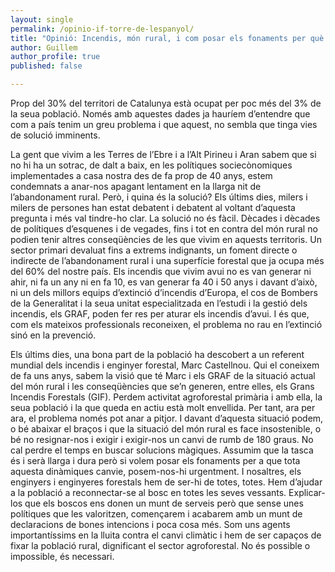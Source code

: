 ```yaml
---
layout: single
permalink: /opinio-if-torre-de-lespanyol/
title: "Opinió: Incendis, món rural, i com posar els fonaments per què tot canvie"
author: Guillem
author_profile: true
published: false

---
```


Prop del 30% del territori de Catalunya està ocupat per poc més del 3% de la seua població. Només amb aquestes dades ja hauríem d’entendre que com a país tenim un greu problema i que aquest, no sembla que tinga vies de solució imminents.

La gent que vivim a les Terres de l’Ebre i a l’Alt Pirineu i Aran sabem que si no hi ha un sotrac, de dalt a baix, en les polítiques sociecònomiques implementades a casa nostra des de fa prop de 40 anys, estem condemnats a anar-nos apagant lentament en la llarga nit de l’abandonament rural. Però, i quina és la solució? Els últims dies, milers i milers de persones han estat debatent i debatent al voltant d’aquesta pregunta i més val tindre-ho clar. La solució no és fàcil. Dècades i dècades de polítiques d’esquenes i de vegades, fins i tot en contra del món rural no podien tenir altres conseqüències de les que vivim en aquests territoris. Un sector primari devaluat fins a extrems indignants, un foment directe o indirecte de l’abandonament rural i una superfície forestal que ja ocupa més del 60% del nostre país. Els incendis que vivim avui no es van generar ni ahir, ni fa un any ni en fa 10, es van generar fa 40 i 50 anys i davant d’això, ni un dels millors equips d’extinció d’incendis d’Europa, el cos de Bombers de la Generalitat i la seua unitat especialitzada en l’estudi i la gestió dels incendis, els GRAF, poden fer res per aturar els incendis d’avui. I és que, com els mateixos professionals reconeixen, el problema no rau en l’extinció sinó en la prevenció. 

Els últims dies, una bona part de la població ha descobert a un referent mundial dels incendis i enginyer forestal, Marc Castellnou. Qui el coneixem de fa uns anys, sabem la visió que té Marc i els GRAF de la situació actual del món rural i les conseqüències que se’n generen, entre elles, els Grans Incendis Forestals (GIF). Perdem activitat agroforestal primària i amb ella, la seua població i la que queda en actiu està molt envellida. Per tant, ara per ara, el problema només pot anar a pitjor. I davant d’aquesta situació podem, o bé abaixar el braços i que la situació del món rural es face insostenible, o bé no resignar-nos i exigir i exigir-nos un canvi de rumb de 180 graus. No cal perdre el temps en buscar solucions màgiques. Assumim que la tasca és i serà llarga i dura però si volem posar els fonaments per a que tota aquesta dinàmiques canvie, posem-nos-hi urgentment. I nosaltres, els enginyers i enginyeres forestals hem de ser-hi de totes, totes. Hem d’ajudar a la població a reconnectar-se al bosc en totes les seves vessants. Explicar-los que els boscos ens donen un munt de serveis però que sense unes polítiques que les valoritzen, començarem i acabarem amb un munt de declaracions de bones intencions i poca cosa més. Som uns agents importantíssims en la lluita contra el canvi climàtic i hem de ser capaços de fixar la població rural, dignificant el sector agroforestal. No és possible o impossible, és necessari.


